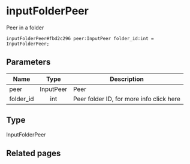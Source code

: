# inputFolderPeer
Peer in a folder

```
inputFolderPeer#fbd2c296 peer:InputPeer folder_id:int = InputFolderPeer;
```

## Parameters
| Name | Type | Description |
| ---- | :----: | ----------- |
| peer | InputPeer | Peer |
| folder_id | int | Peer folder ID, for more info click here |


## Type
InputFolderPeer

## Related pages
